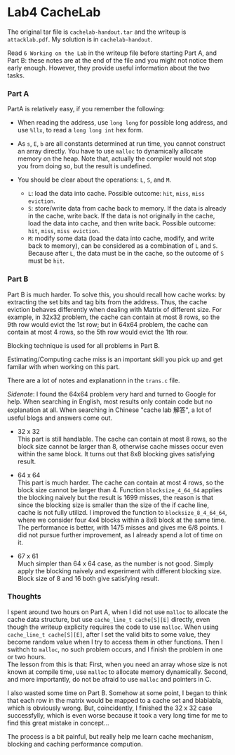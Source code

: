 # Lab4 CacheLab

The original tar file is `cachelab-handout.tar` and the writeup is `attacklab.pdf`. My solution is in `cachelab-handout`.
 
Read `6 Working on the Lab` in the writeup file before starting Part A, and Part B: these notes are at the end of the file and you might not notice them early enough. However, they provide useful information about the two tasks.  


### Part A 
PartA is relatively easy, if you remember the following: 
- When reading the address, use `long long` for possible long address, and use `%llx`, to read a `long long int` hex form. 
- As `s`, `E`, `b` are all constants determined at run time, you cannot construct an array directly. You have to use `malloc` to dynamically allocate memory on the heap. Note that, actually the compiler would not stop you from doing so, but the result is undefined. 

- You should be clear about the operations: `L`, `S`, and `M`.
    - `L`: load the data into cache. Possible outcome: `hit`, `miss`, `miss eviction`.  
    - `S`: store/write data from cache back to memory. If the data is already in the cache, write back. If the data is not originally in the cache, load the data into cache, and then write back. Possible outcome: `hit`, `miss`, `miss eviction`.
    - `M`: modify some data (load the data into cache, modify, and write back to memory), can be considered as a combination of `L` and `S`. Because after `L`, the data must be in the cache, so the outcome of `S` must be `hit`.  


### Part B
Part B is much harder. To solve this, you should recall how cache works: by extracting the set bits and tag bits from the address. Thus, the cache eviction behaves differently when dealing with Matrix of different size. For example, in 32x32 problem, the cache can contain at most 8 rows, so the 9th row would evict the 1st row; but in 64x64 problem, the cache can contain at most 4 rows, so the 5th row would evict the 1th row.  

Blocking technique is used for all problems in Part B.
  
Estimating/Computing cache miss is an important skill you pick up and get familar with when working on this part. 

There are a lot of notes and explanationn in the `trans.c` file.  

*Sidenote*: I found the 64x64 problem very hard and turned to Google for help. When searching in English, most results only contain code but no explanation at all. When searching in Chinese "cache lab 解答", a lot of useful blogs and answers come out.

- 32 x 32  
    This part is still handlable. The cache can contain at most 8 rows, so the block size cannot be larger than 8, otherwise cache misses occur even within the same block. It turns out that 8x8 blocking gives satisfying result.  

- 64 x 64  
    This part is much harder. The cache can contain at most 4 rows, so the block size cannot be larger than 4. Function `blocksize_4_64_64` applies the blocking naively but the result is 1699 misses, the reason is that since the blocking size is smaller than the size of the if cache line, cache is not fully utilizd. I improved the function to `blocksize_8_4_64_64`, where we consider four 4x4 blocks within a 8x8 block at the same time. The performance is better, with 1475 misses and gives me 6/8 points. I did not pursue further improvement, as I already spend a lot of time on it.

- 67 x 61  
    Much simpler than 64 x 64 case, as the number is not good. Simply apply the blocking naively and experiment with different blocking size. Block size of 8 and 16 both give satisfying result.  


### Thoughts
I spent around two hours on Part A, when I did not use `malloc` to allocate the cache data structure, but use `cache_line_t cache[S][E]` directly, even though the writeup explicity requires the code to use `malloc`. When using `cache_line_t cache[S][E]`, after I set the valid bits to some value, they become random value when I try to access them in other functions. Then I swithch to `malloc`, no such problem occurs, and I finish the problem in one or two hours.  
The lesson from this is that: First, when you need an array whose size is not known at compile time, use `malloc` to allocate memory dynamically. Second, and more importantly, do not be afraid to use `malloc` and pointers in C.   

I also wasted some time on Part B. Somehow at some point, I began to think that each row in the matrix would be mapped to a cache set and blablabla, which is obviously wrong. But, coincidently, I finished the 32 x 32 case successfylly, which is even worse because it took a very long time for me to find this great mistake in concept...   

The process is a bit painful, but really help me learn cache mechanism, blocking and caching performance compution. 
